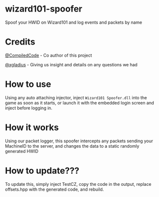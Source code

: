 # wizard101-spoofer
Spoof your HWID on Wizard101 and log events and packets by name

# Credits
[@CompiledCode](https://github.com/Compiled-Code/) - Co author of this project

[@xgladius](https://github.com/xgladius/) - Giving us insight and details on any questions we had

# How to use
Using any auto attaching injector, inject `Wizard101 Spoofer.dll` into the game as soon as it starts, or launch it with the embedded login screen and inject before logging in.

# How it works
Using our packet logger, this spoofer intercepts any packets sending your MachineID to the server, and changes the data to a static randomly generated HWID

# How to update???
To update this, simply inject TestCZ, copy the code in the output, replace offsets.hpp with the generated code, and rebuild.

